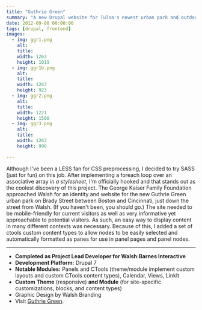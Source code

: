 ```yaml
---
title: "Guthrie Green"
summary: "A new Drupal website for Tulsa's newest urban park and outdoor performance venue."
date: 2012-09-08 00:00:00
tags: [drupal, frontend]
images:
  - img: ggr1.png
    alt: 
    title: 
    width: 1263
    height: 1019
  - img: ggr1b.png
    alt: 
    title: 
    width: 1263
    height: 923
  - img: ggr2.png
    alt: 
    title: 
    width: 1221
    height: 1500
  - img: ggr3.png
    alt: 
    title: 
    width: 1263
    height: 998

---
```


Although I've been a LESS fan for CSS preprocessing, I decided to try SASS (just for fun) on this job. After implementing a foreach loop over an associative array _in a stylesheet_, I'm officially hooked and that stands out as the coolest discovery of this project. The George Kaiser Family Foundation approached Walsh for an identity and website for the new Guthrie Green urban park on Brady Street between Boston and Cincinnati, just down the street from Walsh. (If you haven't been, you should go.) The site needed to be mobile-friendly for current visitors as well as very informative yet approachable to potential visitors. As such, an easy way to display content in many different contexts was necessary. Because of this, I added a set of ctools custom content types to allow nodes to be easily selected and automatically formatted as panes for use in panel pages and panel nodes.

---

*   **Completed as Project Lead Developer for Walsh:Barnes Interactive**
*   **Development Platform:** Drupal 7
*   **Notable Modules:** Panels and CTools (theme/module implement custom layouts and custom CTools content types), Calendar, Views, LinkIt
*   **Custom Theme** (responsive) **and Module** (for site-specific customizations, blocks, and content types)
*   Graphic Design by Walsh Branding
*   Visit [Guthrie Green](http://www.guthriegreen.com/).
